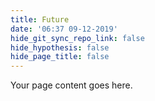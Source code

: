 ```yaml
---
title: Future
date: '06:37 09-12-2019'
hide_git_sync_repo_link: false
hide_hypothesis: false
hide_page_title: false
---
```


Your page content goes here.
